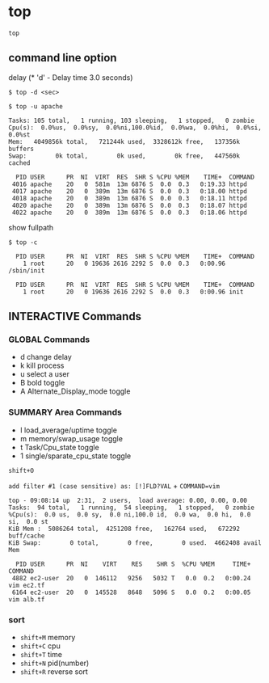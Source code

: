 top
===============
```
top
```

command line option
---------------------

delay (* 'd' - Delay time       3.0 seconds)
```
$ top -d <sec>
```

```
$ top -u apache

Tasks: 105 total,   1 running, 103 sleeping,   1 stopped,   0 zombie
Cpu(s):  0.0%us,  0.0%sy,  0.0%ni,100.0%id,  0.0%wa,  0.0%hi,  0.0%si,  0.0%st
Mem:   4049856k total,   721244k used,  3328612k free,   137356k buffers
Swap:        0k total,        0k used,        0k free,   447560k cached

  PID USER      PR  NI  VIRT  RES  SHR S %CPU %MEM    TIME+  COMMAND
 4016 apache    20   0  581m  13m 6876 S  0.0  0.3   0:19.33 httpd
 4017 apache    20   0  389m  13m 6876 S  0.0  0.3   0:18.00 httpd
 4018 apache    20   0  389m  13m 6876 S  0.0  0.3   0:18.11 httpd
 4020 apache    20   0  389m  13m 6876 S  0.0  0.3   0:18.07 httpd
 4022 apache    20   0  389m  13m 6876 S  0.0  0.3   0:18.06 httpd
```

show fullpath
```
$ top -c

  PID USER      PR  NI  VIRT  RES  SHR S %CPU %MEM    TIME+  COMMAND
    1 root      20   0 19636 2616 2292 S  0.0  0.3   0:00.96 /sbin/init
```
```
  PID USER      PR  NI  VIRT  RES  SHR S %CPU %MEM    TIME+  COMMAND
    1 root      20   0 19636 2616 2292 S  0.0  0.3   0:00.96 init
```



INTERACTIVE Commands
---------------------

### GLOBAL Commands
* d change delay
* k kill process
* u select a user
* B bold toggle
* A Alternate_Display_mode toggle

### SUMMARY Area Commands
* l load_average/uptime toggle
* m memory/swap_usage toggle
* t Task/Cpu_state toggle
* 1 single/sparate_cpu_state toggle




`shift+O`


`add filter #1 (case sensitive) as: [!]FLD?VAL` + `COMMAND=vim`

```
top - 09:08:14 up  2:31,  2 users,  load average: 0.00, 0.00, 0.00
Tasks:  94 total,   1 running,  54 sleeping,   1 stopped,   0 zombie
%Cpu(s):  0.0 us,  0.0 sy,  0.0 ni,100.0 id,  0.0 wa,  0.0 hi,  0.0 si,  0.0 st
KiB Mem :  5086264 total,  4251208 free,   162764 used,   672292 buff/cache
KiB Swap:        0 total,        0 free,        0 used.  4662408 avail Mem

  PID USER      PR  NI    VIRT    RES    SHR S  %CPU %MEM     TIME+ COMMAND
 4882 ec2-user  20   0  146112   9256   5032 T   0.0  0.2   0:00.24 vim ec2.tf
 6164 ec2-user  20   0  145528   8648   5096 S   0.0  0.2   0:00.05 vim alb.tf
 ```
 
 
 
 ### sort

- `shift+M` memory
- `shift+C` cpu
- `shift+T` time
- `shift+N` pid(number)
- `shift+R` reverse sort
